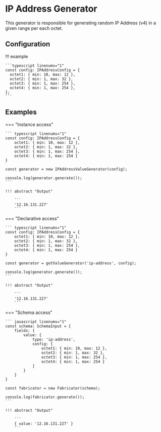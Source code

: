 # IP Address Generator

This generator is responsible for generating random IP Address (v4) in a given range per each octet.

## Configuration

!!! example

    ```typescript linenums="1"
    const config: IPAddressConfig = {
      octet1: { min: 10, max: 12 },
      octet2: { min: 1, max: 32 },
      octet3: { min: 1, max: 254 },
      octet4: { min: 1, max: 254 },
    };
    ```

## Examples

=== "Instance access"

    ``` typescript linenums="1"
    const config: IPAddressConfig = {
        octet1: { min: 10, max: 12 },
        octet2: { min: 1, max: 32 },
        octet3: { min: 1, max: 254 },
        octet4: { min: 1, max: 254 }
    }

    const generator = new IPAddressValueGenerator(config);

    console.log(generator.generate());
    ```

    !!! abstract "Output"

        ```
        '12.16.131.227'
        ```

=== "Declarative access"

    ``` typescript linenums="1"
    const config: IPAddressConfig = {
        octet1: { min: 10, max: 12 },
        octet2: { min: 1, max: 32 },
        octet3: { min: 1, max: 254 },
        octet4: { min: 1, max: 254 }
    }

    const generator = getValueGenerator('ip-address', config);

    console.log(generator.generate());
    ```

    !!! abstract "Output"

        ```
        '12.16.131.227'
        ```

=== "Schema access"

    ``` javascript linenums="1"
    const schema: SchemaInput = {
        fields: {
            value: {
                type: 'ip-address',
                config: {
                    octet1: { min: 10, max: 12 },
                    octet2: { min: 1, max: 32 },
                    octet3: { min: 1, max: 254 },
                    octet4: { min: 1, max: 254 }
                }
            }
        }
    }

    const fabricator = new Fabricator(schema);

    console.log(fabricator.generate());
    ```

    !!! abstract "Output"

        ```
        { value: '12.16.131.227' }
        ```
